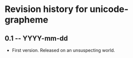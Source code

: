 # Revision history for unicode-grapheme

## 0.1 -- YYYY-mm-dd

* First version. Released on an unsuspecting world.
